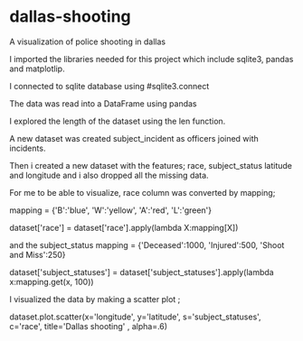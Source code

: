 # dallas-shooting
A visualization of police shooting in dallas

I imported the libraries needed for this project which include sqlite3, pandas and matplotlip.

I connected to sqlite database using #sqlite3.connect

The data was read into a DataFrame using pandas

I explored the length of the dataset using the len function.

A new dataset was created subject_incident as officers joined with incidents.

Then i created a new dataset with the features; race, subject_status latitude and longitude and i also dropped all the missing data.

For me to be able to visualize, race column was converted by mapping;

mapping = {'B':'blue', 'W':'yellow', 'A':'red', 'L':'green'}

dataset['race'] = dataset['race'].apply(lambda X:mapping[X])

and the subject_status
mapping = {'Deceased':1000, 'Injured':500, 'Shoot and Miss':250}

dataset['subject_statuses'] = dataset['subject_statuses'].apply(lambda x:mapping.get(x, 100))

I visualized the data by making a scatter plot ;

dataset.plot.scatter(x='longitude', y='latitude', s='subject_statuses', c='race', title='Dallas shooting' , alpha=.6)
